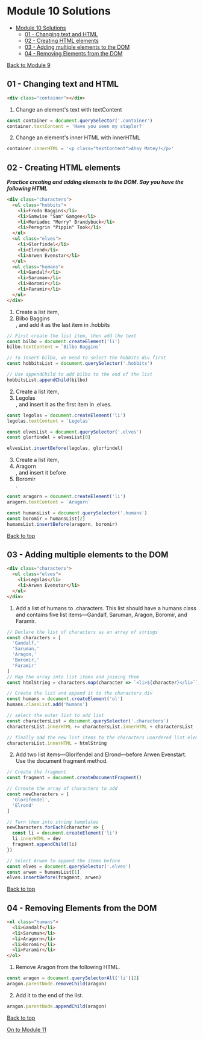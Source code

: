 # Module 10 Solutions

<!-- TOC -->

- [Module 10 Solutions](#module-10-solutions)
  - [01 - Changing text and HTML](#01---changing-text-and-html)
  - [02 - Creating HTML elements](#02---creating-html-elements)
  - [03 - Adding multiple elements to the DOM](#03---adding-multiple-elements-to-the-dom)
  - [04 - Removing Elements from the DOM](#04---removing-elements-from-the-dom)

<!-- /TOC -->

[Back to Module 9](../Module9/solutions.md)

## 01 - Changing text and HTML

```html
<div class="container"></div>
```

1. Change an element's text with textContent

```js
const container = document.querySelector('.container')
container.textContent = 'Have you seen my stapler?'
```

2. Change an element's inner HTML with innerHTML

```js
container.innerHTML = '<p class="textContent">Ahoy Matey!</p>'
```
## 02 - Creating HTML elements

***Practice creating and adding elements to the DOM. Say you have the following HTML***

```html
<div class="characters">
  <ul class="hobbits">
    <li>Frodo Baggins</li>
    <li>Samwise "Sam" Gamgee</li>
    <li>Meriadoc "Merry" Brandybuck</li>
    <li>Peregrin "Pippin" Took</li>
  </ul>
  <ul class="elves">
    <li>Glorfindel</li>
    <li>Elrond</li>
    <li>Arwen Evenstar</li>
  </ul>
  <ul class="humans">
    <li>Gandalf</li>
    <li>Saruman</li>
    <li>Boromir</li>
    <li>Faramir</li>
  </ul>
</div>
```

1. Create a list item, <li>Bilbo Baggins</li>, and add it as the last item in .hobbits

```js
// First create the list item, then add the text
const bilbo = document.createElement('li')
bilbo.textContent = `Bilbo Baggins`

// To insert bilbo, we need to select the hobbits div first
const hobbitsList = document.querySelector('.hobbits')

// Use appendChild to add bilbo to the end of the list
hobbitsList.appendChild(bilbo)

```

2. Create a list item, <li>Legolas</li>, and insert it as the first item in .elves.

```js
const legolas = document.createElement('li')
legolas.textContent = `Legolas`

const elvesList = document.querySelector('.elves')
const glorfindel = elvesList[0]

elvesList.insertBefore(legolas, glorfindel)
```

3. Create a list item, <li>Aragorn</li>, and insert it before <li>Boromir</li>.

```js
const aragorn = document.createElement('li')
aragorn.textContent = `Aragorn`

const humansList = document.querySelector('.humans')
const boromir = humansList[2]
humansList.insertBefore(aragorn, boromir)
```

[Back to top](#Module-10-solutions)

## 03 - Adding multiple elements to the DOM

```html
<div class="characters">
  <ul class="elves">
    <li>Legolas</li>
    <li>Arwen Evenstar</li>
  </ul>
</div>
```

1. Add a list of humans to .characters. This list should have a humans class and contains five list items—Gandalf, Saruman, Aragon, Boromir, and Faramir.

```js
// Declare the list of characters as an array of strings
const characters = [
  'Gandalf,' 
  'Saruman,' 
  'Aragon,' 
  'Boromir,' 
  'Faramir'
]
// Map the array into list items and joining them
const htmlString = characters.map(character => `<li>${character}</li>`).join(' ')

// Create the list and append it to the characters div
const humans = document.createElement('ol')
humans.classList.add('humans')

// select the outer list to add list
const charactersList = document.querySelector('.characters')
charactersList.innerHTML += charactersList.innerHTML + charactersList

// finally add the new list items to the characters unordered list element
charactersList.innerHTML = htmlString
```
   
2. Add two list items—Glorifendel and Elrond—before Arwen Evenstart. Use the document fragment method.

```js
// Create the fragment
const fragment = document.createDocumentFragment()

// Crreate the array of characters to add
const newCharacters = [
  'Glorifendel',
  'Elrond'
]

// Turn them into string templates
newCharacters.forEach(character => {
  const li = document.createElement('li')
  li.innerHTML = dev
  fragment.appendChild(li)
})

// Select Arwen to append the items before
const elves = document.querySelector('.elves')
const arwen = humansList[1]
elves.insertBefore(fragment, arwen)
```

[Back to top](#Module-10-solutions)

## 04 - Removing Elements from the DOM

```html
<ol class="humans">
  <li>Gandalf</li>
  <li>Saruman</li>
  <li>Aragorn</li>
  <li>Boromir</li>
  <li>Faramir</li>
</ol>
```

1. Remove Aragon from the following HTML.

```js
const aragon = document.querySelectorAll('li')[2]
aragon.parentNode.removeChild(aragon)
```

2. Add it to the end of the list.

```js
aragon.parentNode.appendChild(aragon)
```

[Back to top](#Module-10-solutions)

[On to Module 11](../Module11/solutions.md)